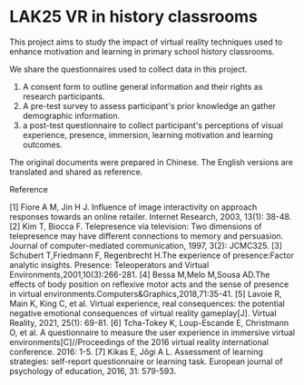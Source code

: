 #  LAK25 VR in history classrooms
This project aims to study the impact of virtual reality techniques used to enhance motivation and learning in primary school history classrooms.

We share the questionnaires used to collect data in this project. 
1. A consent form to outline general information and their rights as research participants.
2. A pre-test survey to assess participant's prior knowledge an gather demographic information.
3. a post-test questionnaire to collect participant's perceptions of visual experience, presence, immersion, learning motivation and learning outcomes.

The original documents were prepared in Chinese. The English versions are translated and shared as reference. 

Reference

[1] Fiore A M, Jin H J. Influence of image interactivity on approach responses towards an online retailer. Internet Research, 2003, 13(1): 38-48.
[2] Kim T, Biocca F. Telepresence via television: Two dimensions of telepresence may have different connections to memory and persuasion. Journal of computer-mediated communication, 1997, 3(2): JCMC325.
[3] Schubert T,Friedmann F, Regenbrecht H.The experience of presence:Factor analytic insights. Presence: Teleoperators and Virtual Environments,2001,10(3):266-281.
[4] Bessa M,Melo M,Sousa AD.The effects of body position on reflexive motor acts and the sense of presence in virtual environments.Computers&Graphics,2018,71:35-41.
[5] Lavoie R, Main K, King C, et al. Virtual experience, real consequences: the potential negative emotional consequences of virtual reality gameplay[J]. Virtual Reality, 2021, 25(1): 69-81.
[6] Tcha-Tokey K, Loup-Escande E, Christmann O, et al. A questionnaire to measure the user experience in immersive virtual environments[C]//Proceedings of the 2016 virtual reality international conference. 2016: 1-5.
[7] Kikas E, Jõgi A L. Assessment of learning strategies: self-report questionnaire or learning task. European journal of psychology of education, 2016, 31: 579-593.




